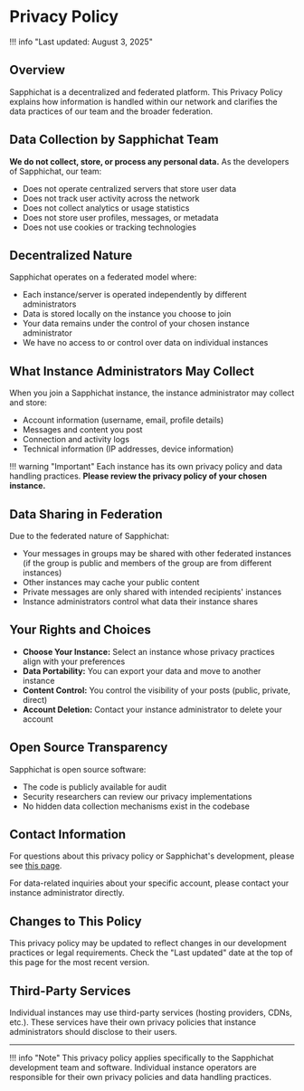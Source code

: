 # Privacy Policy

!!! info "Last updated: August 3, 2025"

## Overview

Sapphichat is a decentralized and federated platform. This Privacy Policy explains how information is handled within our network and clarifies the data practices of our team and the broader federation.

## Data Collection by Sapphichat Team

**We do not collect, store, or process any personal data.** As the developers of Sapphichat, our team:

- Does not operate centralized servers that store user data
- Does not track user activity across the network
- Does not collect analytics or usage statistics
- Does not store user profiles, messages, or metadata
- Does not use cookies or tracking technologies

## Decentralized Nature

Sapphichat operates on a federated model where:

- Each instance/server is operated independently by different administrators
- Data is stored locally on the instance you choose to join
- Your data remains under the control of your chosen instance administrator
- We have no access to or control over data on individual instances

## What Instance Administrators May Collect

When you join a Sapphichat instance, the instance administrator may collect and store:

- Account information (username, email, profile details)
- Messages and content you post
- Connection and activity logs
- Technical information (IP addresses, device information)

!!! warning "Important"
    Each instance has its own privacy policy and data handling practices. **Please review the privacy policy of your chosen instance.**


## Data Sharing in Federation

Due to the federated nature of Sapphichat:

- Your messages in groups may be shared with other federated instances (if the group is public and members of the group are from different instances)
- Other instances may cache your public content
- Private messages are only shared with intended recipients' instances
- Instance administrators control what data their instance shares

## Your Rights and Choices

- **Choose Your Instance:** Select an instance whose privacy practices align with your preferences
- **Data Portability:** You can export your data and move to another instance
- **Content Control:** You control the visibility of your posts (public, private, direct)
- **Account Deletion:** Contact your instance administrator to delete your account

## Open Source Transparency

Sapphichat is open source software:

- The code is publicly available for audit
- Security researchers can review our privacy implementations
- No hidden data collection mechanisms exist in the codebase

## Contact Information

For questions about this privacy policy or Sapphichat's development, please see [this page](../contact.md).

For data-related inquiries about your specific account, please contact your instance administrator directly.

## Changes to This Policy

This privacy policy may be updated to reflect changes in our development practices or legal requirements. Check the "Last updated" date at the top of this page for the most recent version.

## Third-Party Services

Individual instances may use third-party services (hosting providers, CDNs, etc.). These services have their own privacy policies that instance administrators should disclose to their users.

---

!!! info "Note"
    This privacy policy applies specifically to the Sapphichat development team and software. Individual instance operators are responsible for their own privacy policies and data handling practices.